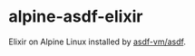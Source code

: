 # alpine-asdf-elixir
Elixir on Alpine Linux installed by [asdf-vm/asdf](https://github.com/asdf-vm/asdf).

